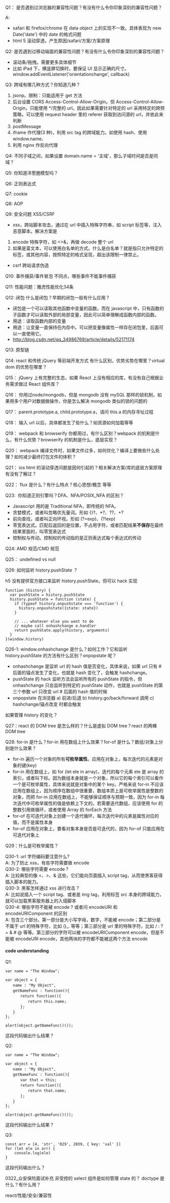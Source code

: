 Q1：	是否遇到过浏览器的兼容性问题？有没有什么令你印象深刻的兼容性问题？

A:
* safari 和 firefox/chrome 在 data object 上的实现不一致。具体表现为 new Date('date') 中的 date 的格式问题
* html 5 滚动穿透。产生原因/safari/方案/方案原理


Q2:	是否遇到过移动端面的兼容性问题？有没有什么令你印象深刻的兼容性问题？

* 滚动条/拖拽。需要更多具体细节
* 比如 iPad 下，横竖屏切换时，要保证 UI 显示正确的尺寸。window.addEventListener('orientationchange', callback)


Q3:	跨域有哪几种方式？你知道几种？

1. jsonp。限制：只能适用于 get 方法
2. 后台设置 CORS Access-Control-Allow-Origin。但 Access-Control-Allow-Origin，只能使用 \*/完整的 url。因此如果需要针对特定的 url 采用特定的跨预策略，可以使用 request header 里的 referer 获取到访问源的 url，并依此来判断
3. postMessage
4. iframe 作代理(3 种)，利用 src tag 的跨域能力。如使用 hash、使用 window.name、
5. 利用 nginx 作反向代理


Q4:	不同子域之间，如果设置 domain.name = '主域'，那么子域时间是否是同域？


Q5:	你知道洋葱圈模型吗？


Q6:	正则表达式


Q7:	cookie


Q8:	AOP


Q9:	安全问题 XSS/CSRF
* xss，跨站脚本攻击，通过在 url 中插入特殊字符串，如 script 标签等，注入恶意脚本。解决方案是
1. encode 特殊字符，如 <>&，再做 decode 整个 url
2. 如果是富文本，可以使用白名单的方式。什么是白名单？就是指只允许特定的标签，或其他内容，按照特定的格式呈现，超出该限制一律禁止。
* csrf 跨站请求伪造


Q10:	事件捕获/事件冒泡 不同点，哪些事件不能事件捕获


Q11:	性能问题：雅虎性能优化34条


Q12:	闭包  什么是闭包？早期的闭包一般有什么应用？
* 闭包是一个可以读取其他函数中变量的函数。而在 javascript 中，只有函数的子函数才可以读取外部的局部变量，因此可以简单理解成函数内部的函数。
* 用途：读取函数内部的变量
* 用途：让变量一直保持在内存中。可以把变量像属性一样存在闭包里，后面可以一直使用它。
* http://blog.csdn.net/qq_34986769/article/details/52171174


Q13:	原型链


Q14:	react 和传统 jQuery 等前端开发方式 有什么区别，优势劣势在哪里？virtual dom 的优势在哪里？


Q15：	jQuery 上有完整的生态，如果 React 上没有相应的库，有没有自己根据业务需求做过 React 组件库？


Q16：	你用过node/mongodb，但是 mongodb 没有 mySQL 那样的锁机制，如果用多个用户对数据做操作，你是怎么解决 mongodb 类似的锁的问题的


Q17：	parent.prototype.a, child.prototype.a，请问 this.a 的内存寻址过程


Q18：	输入 url 以后，具体都发生了些什么？如资源如何加载等等


Q19：	webpack 和 browserify 你都用过，有什么区别？webpack 的机制是什么，有什么优势？browserify 的机制是什么，底层实现？


Q20：	webpack 编译文件时，如果文件过多，如何优化？编译上要做些什么处理？如何减少最终打包文件的体积？


Q21：	ios html 的滚动穿透问题是因何引起的？相关解决方案/库的底层方案原理有没有了解过？


Q22：	flux 是什么？有什么特点？核心思想/概念 等等


Q23:  你知道正则引擎吗？DFA、NFA/POSIX_NFA 的区别？
* Javascript 用的是 Traditional NFA，即传统的 NFA。
* 贪婪模式，或者叫忽略优先量词。形如 {}?、\*?、??、+?
* 前向查找，或者叫正向环视。形如 (?=exp)、(?!exp)
* 零宽表达式。匹配后返回的是位置，不占用字符，或者匹配结果**不保存**在最终结果里面的，叫零宽表达式
* 控制权与传动。控制权的传动指的是正则表达式每个表达式的传动


Q24:  AMD 规范/CMD 规范



Q25： undefined vs null


Q26:  如何监听 history.pushState ？

h5 没有提供官方接口来监听 history.pushState。但可以 hack 实现
```
function (history) {
  var pushState = history.pushState
  history.pushState = function (state) {
    if (typeof history.onpushstate === 'function') {
      history.onpushstate({state: state})
    }

    // ... whatever else you want to do
    // maybe call onhashchange e.handler
    return pushState.apply(history, arguments)
  }
}(window.history)
```


Q26-1:	window.onhashchange 是什么？如何工作？它和监听 history.pushState 的方法有什么区别？onpopstate 呢？

* onhashchange 是监听 url 的 hash 值是否变化，具体来说，如果 url 只有 # 后面的锚点发生了变化，也就是 hash 变化了，会触发 hashchange。
* pushState 的 hack 监听方法会监听所有的 pushState 的指令，但 onhashchange 只会监听到特定的 pushState 动作，也就是 pushState 的第三个参数 url 只改变 url # 后面的 hash 值的时候
* onpopstate 在浏览器 a) 前进/后退 b) history.go/back/forward 调用 c) hashchange/锚点改变 时都会触发


如果管理 history 的变化？


Q27：react 的 DOM tree 是怎么样的？什么是虚拟 DOM tree？react 的两棵 DOM tree


Q28: for-in 是什么？for-in 用在数组上什么效果？for-of 是什么？数组/对象上分别是什么效果？
* for-in 遍历一个对象的所有**可枚举属性**。应用在对象上，每次迭代的元素是对象的键(key)
* for-in 用在数组上，如 for (let ele in array)，迭代的每个元素 ele 是 array 的索引，或者叫下标。因为数组本身就是一个对象，所以它的每个索引可以看作一个是可枚举属性，具体来说就是对象中的某个 key。严格来说 for-in 不应该应用在数组上，因为顺序在数组中很重要，数组本质上是可枚举属性是整数的对象，而把 for-in 应用在数组上，不能够保证顺序与预期一致，因为 for-in 每次迭代中可枚举属性的值是依赖上下文的。若需要迭代数组，应该使用 for 的整数引用做循环，或者使用 Array 的 forEach 方法
* for-of 在可迭代对象上创建一个迭代循环，每次迭代中的元素是属性对应的值，而不是属性本身
* for-of 应用在对象上，要看对象本身是否是可迭代的，因为 for-of 只能应用在可迭代对象上


Q29：什么是可枚举属性？



Q30-1: url 字符编码要注意什么?  
A: 为了防止 xss，有些字符需要做 encode  
Q30-2: 哪些字符需要 encode ?  
A: 比较典型的像 <、>、& 这些，它们能向页面插入 script tag，从而使黑客获得插入脚本的能力。  
Q30-3: 黑客怎样通过 xss 进行攻击？  
A: 比如说插入一个 script tag、或者是 img tag，利用标签 src 本身的跨域能力，就可以加载黑客服务器上的入侵脚本  
Q30-4: 哪些字符不能被 encode ? 或者问 encodeURI 和 encodeURIComponent 的区别  
A: 包含三个部分。第一部分是大小写字母，数字，不能被 encode；第二部分是不属于 url 的特殊字符，比如 ()\_\. 等等；第三部分是 url 里的特殊字符，比如 / : ? = & # @ 等等。第三部分的字符可以被 encodeURIComponent encode，但是不能被 encodeURI encode，其他两块的字符都不能被这两个方法 encode



#### code understanding
Q1:
```
var name = "The Window";

var object = {
　　name : "My Object",
　　getNameFunc : function(){
　　　　return function(){
　　　　　　return this.name;
　　　　};
　　}
};

alert(object.getNameFunc()());
```
这段代码输出什么结果？


Q2:
```
var name = "The Window";

var object = {
　　name : "My Object",
　　getNameFunc : function(){
　　　　var that = this;
　　　　return function(){
　　　　　　return that.name;
　　　　};
　　}
};

alert(object.getNameFunc()());
```
这段代码输出什么结果？


Q3:
```
const arr = [4, 'str', '029', 2039, { key: 'val' }]
for (let ele in arr) {
	console.log(ele)
}
```
这段代码输出什么？




0322_众安保险面试补充
非受控的 select 组件是如何管理 state 的？
doctype 是什么？有什么用？


react/性能/安全/兼容性
